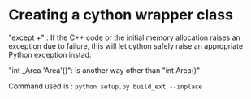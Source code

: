 # Creating a cython wrapper class


"except +" : If the C++ code or the initial memory allocation raises an exception due to failure, this
will let cython safely raise an appropriate Python exception instad.

"int _Area 'Area'()": is another way other than "int Area()"

Command used is : `python setup.py build_ext --inplace`